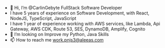 - 👋 Hi, I’m @CarlinGebyte FullStack Software Developer
- I have 5 years of experience on Software Development, with React, NodeJS, TypeScript, JavaScript
- I have 1 year of experience working with AWS services, like Lambda, Api Gateway, AWS CDK, Route 53, SES, DynamoDB, Amplify, Cognito
- 🌱 I’m looking on Improve my Python, Java Skills
- 📫 How to reach me work.pnjs3@aleeas.com

<!---
CarlinGebyte/CarlinGebyte is a ✨ special ✨ repository because its `README.md` (this file) appears on your GitHub profile.
You can click the Preview link to take a look at your changes.
--->
